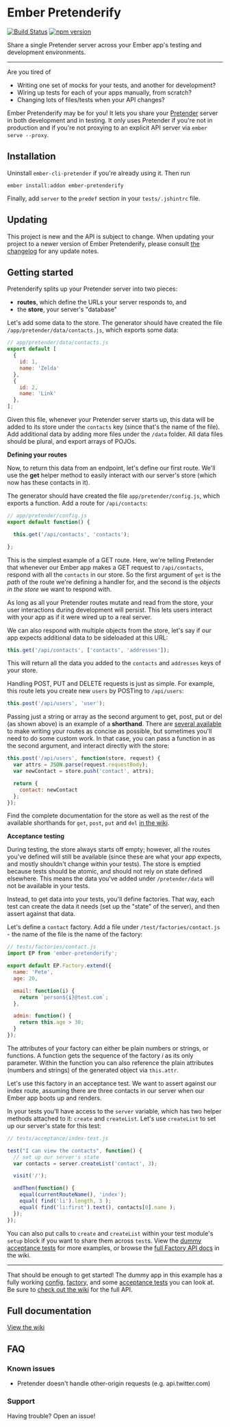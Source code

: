 # Ember Pretenderify

[![Build Status](https://travis-ci.org/samselikoff/ember-pretenderify.svg?branch=master)](https://travis-ci.org/samselikoff/ember-pretenderify)
[![npm version](https://badge.fury.io/js/ember-pretenderify.svg)](http://badge.fury.io/js/ember-pretenderify)

Share a single Pretender server across your Ember app's testing and development environments.

----

Are you tired of

- Writing one set of mocks for your tests, and another for development?
- Wiring up tests for each of your apps manually, from scratch?
- Changing lots of files/tests when your API changes?

Ember Pretenderify may be for you! It lets you share your [Pretender](https://github.com/trek/pretender) server in both development and in testing. It only uses Pretender if you're not in production and if you're not proxying to an explicit API server via `ember serve --proxy`.

## Installation

Uninstall `ember-cli-pretender` if you're already using it. Then run

    ember install:addon ember-pretenderify

Finally, add `server` to the `predef` section in your `tests/.jshintrc` file.

## Updating

This project is new and the API is subject to change. When updating your project to a newer version of Ember Pretenderify, please consult [the changelog](/CHANGELOG.md) for any update notes.

## Getting started

Pretenderify splits up your Pretender server into two pieces:

 - **routes**, which define the URLs your server responds to, and
 - the **store**, your server's "database"

Let's add some data to the store. The generator should have created the file `/app/pretender/data/contacts.js`, which exports some data:

```js
// app/pretender/data/contacts.js
export default [
  {
    id: 1,
    name: 'Zelda'
  },
  {
    id: 2,
    name: 'Link'
  },
];
```

Given this file, whenever your Pretender server starts up, this data will be added to its store under the `contacts` key (since that's the name of the file). Add additional data by adding more files under the `/data` folder. All data files should be plural, and export arrays of POJOs.

**Defining your routes**

Now, to return this data from an endpoint, let's define our first route. We'll use the **get** helper method to easily interact with our server's store (which now has these contacts in it).

The generator should have created the file `app/pretender/config.js`, which exports a function. Add a route for `/api/contacts`:

```js
// app/pretender/config.js
export default function() {

  this.get('/api/contacts', 'contacts');

};
```

This is the simplest example of a GET route. Here, we're telling Pretender that whenever our Ember app makes a GET request to `/api/contacts`, respond with all the `contacts` in our store. So the first argument of `get` is the *path* of the route we're defining a handler for, and the second is the *objects in the store* we want to respond with.

As long as all your Pretender routes mutate and read from the store, your user interactions during development will persist. This lets users interact with your app as if it were wired up to a real server.

We can also respond with multiple objects from the store, let's say if our app expects additional data to be sideloaded at this URL:

```js
this.get('/api/contacts', ['contacts', 'addresses']);
```

This will return all the data you added to the `contacts` and `addresses` keys of your store.

Handling POST, PUT and DELETE requests is just as simple. For example, this route lets you create new `users` by POSTing to `/api/users`:

```js
this.post('/api/users', 'user');
```

Passing just a string or array as the second argument to get, post, put or del
(as shown above) is an example of a **shorthand**. There are [several available](../../wiki/HTTP-Verb-methods)
to make writing your routes as concise as possible, but sometimes you'll need to do some custom work. In that case,
you can pass a function in as the second argument, and interact directly with the store:

```js
this.post('/api/users', function(store, request) {
  var attrs = JSON.parse(request.requestBody);
  var newContact = store.push('contact', attrs);

  return {
    contact: newContact
  };
});
```

Find the complete documentation for the store as well as the rest of the
available shorthands for `get`, `post`, `put` and `del` [in the wiki](../../wiki).

**Acceptance testing**

During testing, the store always starts off empty; however, all the routes you've defined will still be available (since these are what your app expects, and mostly shouldn't change within your tests). The store is emptied because tests should be atomic, and should not rely on state defined elsewhere. This means the data you've added under `/pretender/data` will not be available in your tests.

Instead, to get data into your tests, you'll define factories. That way, each test can create the data it needs (set up the "state" of the server), and then assert against that data.

Let's define a `contact` factory. Add a file under `/test/factories/contact.js` - the name of the file is the name of the factory:

```js
// tests/factories/contact.js
import EP from 'ember-pretenderify';

export default EP.Factory.extend({
  name: 'Pete',
  age: 20,

  email: function(i) {
    return `person${i}@test.com`;
  },

  admin: function() {
    return this.age > 30;
  }
});
```

The attributes of your factory can either be plain numbers or strings, or functions. A function gets the sequence of the factory *i* as its only parameter. Within the function you can also reference the plain attributes (numbers and strings) of the generated object via `this.attr`.

Let's use this factory in an acceptance test. We want to assert against our index route, assuming there are three contacts in our server when our Ember app boots up and renders.

In your tests you'll have access to the `server` variable, which has two helper methods attached to it: `create` and `createList`. Let's use `createList` to set up our server's state for this test:

```js
// tests/acceptance/index-test.js

test("I can view the contacts", function() {
  // set up our server's state
  var contacts = server.createList('contact', 3);

  visit('/');

  andThen(function() {
    equal(currentRouteName(), 'index');
    equal( find('li').length, 3 );
    equal( find('li:first').text(), contacts[0].name );
  });
});
```

You can also put calls to `create` and `createList` within your test module's `setup` block if you want to share them across `test`s. View the [dummy acceptance tests](tests/acceptance) for more examples, or browse the [full Factory API docs](../../wiki/Factories) in the wiki.

-----

That should be enough to get started! The dummy app in this example has a fully working [config](tests/dummy/app/pretender/config.js), [factory](tests/factories/contact.js), and some [acceptance tests](tests/acceptance) you can look at. Be sure to [check out the wiki](../../wiki) for the full API.

## Full documentation

[View the wiki](../../wiki)

## FAQ

### Known issues

- Pretender doesn't handle other-origin requests (e.g. api.twitter.com)

### Support

Having trouble? Open an issue!
